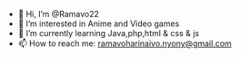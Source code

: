 - 👋 Hi, I’m @Ramavo22
- 👀 I’m interested in Anime and Video games
- 🌱 I’m currently learning Java,php,html & css & js
- 📫 How to reach me: ramavoharinaivo.nyony@gmail.com

<!---
Ramavo22/Ramavo22 is a ✨ special ✨ repository because its `README.md` (this file) appears on your GitHub profile.
You can click the Preview link to take a look at your changes.
--->
